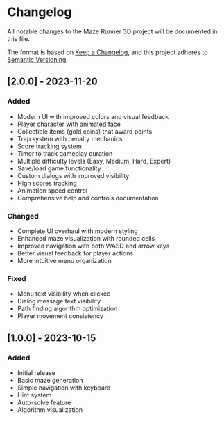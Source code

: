 # Changelog

All notable changes to the Maze Runner 3D project will be documented in this file.

The format is based on [Keep a Changelog](https://keepachangelog.com/en/1.0.0/),
and this project adheres to [Semantic Versioning](https://semver.org/spec/v2.0.0.html).

## [2.0.0] - 2023-11-20

### Added
- Modern UI with improved colors and visual feedback
- Player character with animated face
- Collectible items (gold coins) that award points
- Trap system with penalty mechanics
- Score tracking system
- Timer to track gameplay duration
- Multiple difficulty levels (Easy, Medium, Hard, Expert)
- Save/load game functionality
- Custom dialogs with improved visibility
- High scores tracking
- Animation speed control
- Comprehensive help and controls documentation

### Changed
- Complete UI overhaul with modern styling
- Enhanced maze visualization with rounded cells
- Improved navigation with both WASD and arrow keys
- Better visual feedback for player actions
- More intuitive menu organization

### Fixed
- Menu text visibility when clicked
- Dialog message text visibility
- Path finding algorithm optimization
- Player movement consistency

## [1.0.0] - 2023-10-15

### Added
- Initial release
- Basic maze generation
- Simple navigation with keyboard
- Hint system
- Auto-solve feature
- Algorithm visualization
